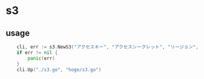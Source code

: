 # s3

## usage
```go
	cli, err := s3.NewS3("アクセスキー", "アクセスシークレット", "リージョン", "バケット名")
	if err != nil {
		panic(err)
	}
	cli.Up("./s3.go", "hoge/s3.go")
```